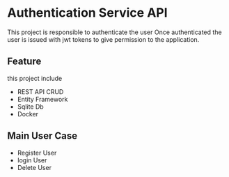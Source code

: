 # Authentication Service API

This project is responsible to authenticate the user
Once authenticated the user is issued with jwt tokens to give permission to the application.

## Feature

this project include

- REST API CRUD
- Entity Framework
- Sqlite Db
- Docker

## Main User Case

- Register User
- login User
- Delete User
